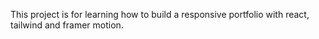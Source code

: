 This project is for learning how to build a responsive portfolio with react, tailwind and framer motion.
